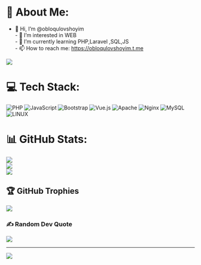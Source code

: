 # 💫 About Me:
- 👋 Hi, I’m @obloqulovshoyim <br>- 👀 I’m interested in WEB <br>- 🌱 I’m currently learning PHP,Laravel ,SQL,JS<br>- 📫 How to reach me: https://obloqulovshoyim.t.me<br>

<a href="https://visitcount.itsvg.in">
  <img src="https://visitcount.itsvg.in/api?id=shoyimobloqulov&label=Profile%20Views&pretty=false" />
</a>

# 💻 Tech Stack:
![PHP](https://img.shields.io/badge/php-%23777BB4.svg?style=for-the-badge&logo=php&logoColor=white) ![JavaScript](https://img.shields.io/badge/javascript-%23323330.svg?style=for-the-badge&logo=javascript&logoColor=%23F7DF1E) ![Bootstrap](https://img.shields.io/badge/bootstrap-%23563D7C.svg?style=for-the-badge&logo=bootstrap&logoColor=white) ![Vue.js](https://img.shields.io/badge/vuejs-%2335495e.svg?style=for-the-badge&logo=vuedotjs&logoColor=%234FC08D) ![Apache](https://img.shields.io/badge/apache-%23D42029.svg?style=for-the-badge&logo=apache&logoColor=white) ![Nginx](https://img.shields.io/badge/nginx-%23009639.svg?style=for-the-badge&logo=nginx&logoColor=white) ![MySQL](https://img.shields.io/badge/mysql-%2300f.svg?style=for-the-badge&logo=mysql&logoColor=white) ![LINUX](https://img.shields.io/badge/Linux-FCC624?style=for-the-badge&logo=linux&logoColor=black)
# 📊 GitHub Stats:
![](https://github-readme-stats.vercel.app/api?username=ShoyimObloqulov&theme=dark&hide_border=false&include_all_commits=false&count_private=false)<br/>
![](https://github-readme-streak-stats.herokuapp.com/?user=ShoyimObloqulov&theme=dark&hide_border=false)<br/>
![](https://github-readme-stats.vercel.app/api/top-langs/?username=ShoyimObloqulov&theme=dark&hide_border=false&include_all_commits=false&count_private=false&layout=compact)

## 🏆 GitHub Trophies
![](https://github-profile-trophy.vercel.app/?username=ShoyimObloqulov&theme=buddhism&no-frame=false&no-bg=true&margin-w=4)

### ✍️ Random Dev Quote
![](https://quotes-github-readme.vercel.app/api?type=horizontal&theme=radical)

---
[![](https://visitcount.itsvg.in/api?id=ShoyimObloqulov&icon=0&color=0)](https://visitcount.itsvg.in)

<!-- Proudly created with GPRM ( https://gprm.itsvg.in ) -->
